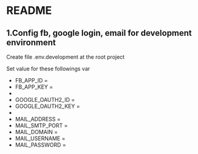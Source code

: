 # README

## 1.Config fb, google login, email for development environment
Create file .env.development at the root project

Set value for these followings var
* FB_APP_ID = 
* FB_APP_KEY = 
*
* GOOGLE_OAUTH2_ID = 
* GOOGLE_OAUTH2_KEY = 
*
* MAIL_ADDRESS = 
* MAIL_SMTP_PORT = 
* MAIL_DOMAIN = 
* MAIL_USERNAME = 
* MAIL_PASSWORD = 

##


